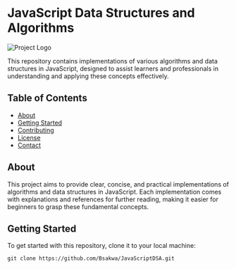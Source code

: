 # JavaScript Data Structures and Algorithms

![Project Logo](path/to/logo.png)

This repository contains implementations of various algorithms and data structures in JavaScript, designed to assist learners and professionals in understanding and applying these concepts effectively.

## Table of Contents

- [About](#about)
- [Getting Started](#getting-started)
- [Contributing](#contributing)
- [License](#license)
- [Contact](#contact)

## About <a name="about"></a>

This project aims to provide clear, concise, and practical implementations of algorithms and data structures in JavaScript. Each implementation comes with explanations and references for further reading, making it easier for beginners to grasp these fundamental concepts.

## Getting Started <a name="getting-started"></a>

To get started with this repository, clone it to your local machine:
```
git clone https://github.com/Bsakwa/JavaScriptDSA.git
```


